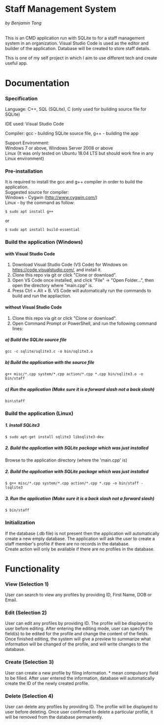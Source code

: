 # Staff Management System
###### by Benjamin Tong

This is an CMD application run with SQLite to for a staff management system in an organization. Visual Studio Code is used as the editor and builder of the application. Database will be created to store staff details.

This is one of my self project in which I aim to use different tech and create useful app.

# Documentation
### Specification

Language: C++, SQL (SQLite), C (only used for building source file for SQLite)

IDE used: Visual Studio Code

Compiler: gcc - building SQLite source file, g++ - building the app

Support Environment: <br />
Windows 7 or above, Windows Server 2008 or above <br />
Linux (It was only tested on Ubuntu 18.04 LTS but should work fine in any Linux environment)

### Pre-installation
It is required to install the gcc and g++ compiler in order to build the application. <br />
Suggested source for compiler: <br />
Windows - Cygwin (http://www.cygwin.com/) <br />
Linux - by the command as follow: <br />
```
$ sudo apt install g++
```
or
```
$ sudo apt install build-essential
```

### Build the application (Windows)
#### with Visual Studio Code
1. Download Visual Studio Code (VS Code) for Windows on https://code.visualstudio.com/, and install it.
2. Clone this repo via git or click "Clone or download".
3. Open VS Code once installed, and click "File" -> "Open Folder...", then open the directory where "main.cpp" is.
4. Press Ctrl + Alt + B. VS Code will automatically run the commands to build and run the appliaction.

#### without Visual Studio Code
1. Clone this repo via git or click "Clone or download".
2. Open Command Prompt or PowerShell, and run the following command lines:

##### a) Build the SQLite source file
```
gcc -c sqlite/sqlite3.c -o bin/sqlite3.o
```
##### b) Build the application with the source file
```
g++ misc/*.cpp system/*.cpp action/*.cpp *.cpp bin/sqlite3.o -o bin/staff
```
##### c) Run the application (Make sure it is a <b>forward</b> slash not a <b>back</b> slash)
```
bin\staff
```

### Build the application (Linux)
##### 1. Install SQLite3
```
$ sudo apt-get install sqlite3 libsqlite3-dev 
```

##### 2. Build the application with SQLite package which was just installed
Browse to the application directory (where the 'main.cpp' is)
##### 2. Build the application with SQLite package which was just installed
```
$ g++ misc/*.cpp system/*.cpp action/*.cpp *.cpp -o bin/staff -lsqlite3
```
##### 3. Run the application (Make sure it is a <b>back</b> slash not a <b>forward</b> slash)
```
$ bin/staff
```

### Initialization
If the database (.db file) is not present then the application will automatically create a new emply database. The application will ask the user to create a staff member's profile if there are no records in the database.
<br />
Create action will only be available if there are no profiles in the database.
<br />

# Functionality
### View (Selection 1)
User can search to view any profiles by providing ID, First Name, DOB or Email.

### Edit (Selection 2)

User can edit any profiles by providing ID. The profile will be displayed to user before editing.
After entering the editing mode, user can specify the field(s) to be edited for the profile and change the content of the fields.
Once finished editing, the system will give a preview to summarize what information will be changed of the profile, and will write changes to the database.

### Create (Selection 3)
User can create a new profile by filing information. * mean compulsory field to be filled.
After user entered the information, database will automatically create the ID of the newly created profile.

### Delete (Selection 4)
User can delete any profiles by providing ID. The profile will be displayed to user before deleting.
Once user confirmed to delete a particular profile, it will be removed from the database permanently.
